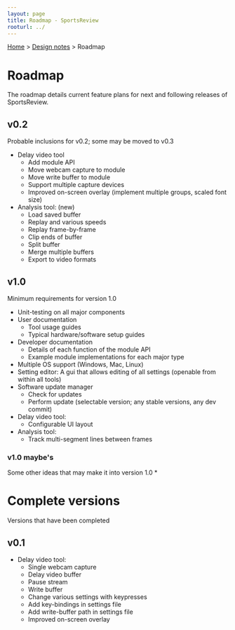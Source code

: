```yaml
---
layout: page
title: Roadmap - SportsReview
rooturl: ../
---
```


[Home](../) > [Design notes](./) > Roadmap

# Roadmap
The roadmap details current feature plans for next and following releases of SportsReview. 
	
## v0.2
Probable inclusions for v0.2; some may be moved to v0.3
* Delay video tool
	* Add module API
	* Move webcam capture to module
	* Move write buffer to module
	* Support multiple capture devices
	* Improved on-screen overlay (implement multiple groups, scaled font size)
* Analysis tool: (new)
	* Load saved buffer
	* Replay and various speeds
	* Replay frame-by-frame
	* Clip ends of buffer
	* Split buffer
	* Merge multiple buffers
	* Export to video formats

## v1.0
Minimum requirements for version 1.0

* Unit-testing on all major components
* User documentation
	* Tool usage guides
	* Typical hardware/software setup guides
* Developer documentation
	* Details of each function of the module API
	* Example module implementations for each major type
* Multiple OS support (Windows, Mac, Linux)
* Setting editor: A gui that allows editing of all settings (openable from within all tools)
* Software update manager
	* Check for updates
	* Perform update (selectable version; any stable versions, any dev commit)
* Delay video tool:
	* Configurable UI layout
* Analysis tool:
	* Track multi-segment lines between frames

### v1.0 maybe's
Some other ideas that may make it into version 1.0
* 

# Complete versions
Versions that have been completed

## v0.1
* Delay video tool:
	* Single webcam capture
	* Delay video buffer
	* Pause stream
	* Write buffer
	* Change various settings with keypresses
	* Add key-bindings in settings file
	* Add write-buffer path in settings file
	* Improved on-screen overlay
